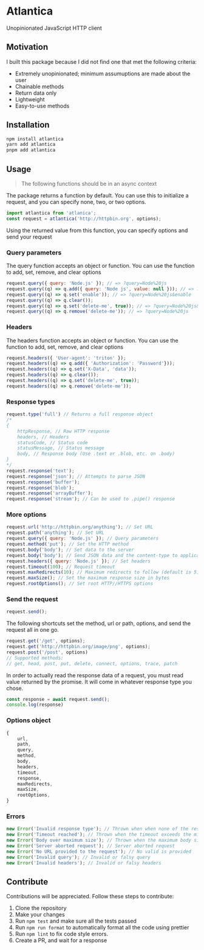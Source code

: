 # Atlantica

Unopinionated JavaScript HTTP client

## Motivation

I built this package because I did not find one that met the following criteria:

-   Extremely unopinionated; minimum assumuptions are made about the user
-   Chainable methods
-   Return data only
-   Lightweight
-   Easy-to-use methods

## Installation

```sh
npm install atlantica
yarn add atlantica
pnpm add atlantica
```

## Usage

> The following functions should be in an async context

The package returns a function by default. You can use this to initialize a request, and you can specify none, two, or two options.

```js
import atlantica from 'atlanica';
const request = atlantica('http://httpbin.org', options);
```

Using the returned value from this function, you can specify options and send your request

### Query parameters

The query function accepts an object or function. You can use the function to add, set, remove, and clear options
```js
request.query({ query: 'Node.js' }); // => ?query=Node%20js
request.query((q) => q.add({ query: 'Node js', value: null })); // => ?query=Node%20js&value
request.query((q) => q.set('enable')); // => ?query=Node%20js&enable
request.query((q) => q.clear());
request.query((q) => q.set('delete-me', true)); // => ?query=Node%20js&delete-me=true
request.query((q) => q.remove('delete-me')); // => ?query=Node%20js
```
### Headers
The headers function accepts an object or function. You can use the function to add, set, remove, and clear options
```js
request.headers({ 'User-agent': 'triton' });
request.headers((q) => q.add({ 'Authorization': 'Password'})); 
request.headers((q) => q.set('X-Data', 'data')); 
request.headers((q) => q.clear());
request.headers((q) => q.set('delete-me', true));
request.headers((q) => q.remove('delete-me'));

```

### Response types
```js
request.type('full') // Returns a full response object
/*
{
    httpResponse, // Raw HTTP response
    headers, // Headers
    statusCode, // Status code
    statusMessage, // Status message
    body, // Response body (Use .text or .blob, etc. on .body)
}
*/
request.response('text');
request.response('json'); // Attempts to parse JSON
request.response('buffer'); 
request.response('blob'); 
request.response('arrayBuffer'); 
request.response('stream'); // Can be used to .pipe() response
```

### More options
```js
request.url('http://httpbin.org/anything'); // Set URL
request.path('anything'); // Set URL
request.query({ query: 'Node.js' }); // Query parameters
request.method('put'); // Set the HTTP method
request.body('body'); // Set data to the server
request.body('body'); // Send JSON data and the content-type to application/json
request.headers({ query: 'Node.js' }); // Set headers
request.timeout(100); // Request timeout
request.maxRedirects(10); // Maximum redirects to follow (default is 5), (set to 0 to disable redirects)
request.maxSize(); // Set the maximum response size in bytes
reguest.rootOptions(); // Set root HTTP//HTTPS options 
```

### Send the request
```js
request.send();
```
The following shortcuts set the method, url or path, options, and send the request all in one go. 
```js
request.get('/get', options);
request.get('http://httpbin.org/image/png', options);
request.post('/post', options)
// Supported methods:
// get, head, post, put, delete, connect, options, trace, patch
```
In order to actually read the response data of a request, you must read value returned by the promise. It will come in whatever response type you chose. 
```js
const response = await request.send();
console.log(response)
```

### Options object
```js
{
    url, 
    path, 
    query, 
    method, 
    body, 
    headers, 
    timeout, 
    response, 
    maxRedirects, 
    maxSize, 
    rootOptions,
}
```
### Errors

```js
new Error('Invalid response type'); // Thrown when when none of the response types are selected
new Error('Timeout reached'); // Thrown when the timeout exceeds the milliseconds the server took to respond. 
new Error('Body over maximum size'); // Thrown when the maximum body size is exceeded
new Error('Server aborted request'); // Server aborted request
new Error('No URL provided to the request'); // No valid is provided
new Error('Invalid query'); // Invalid or falsy query
new Error('Invalid headers'); // Invalid or falsy headers
```
## Contribute
Contributions will be appreciated. Follow these steps to contribute:
1. Clone the repository
2. Make your changes
3. Run `npm test` and make sure all the tests passed
4. Run `npm run format` to automatically format all the code using prettier
5. Run `npm lint` to fix code style errors.
6. Create a PR, and wait for a response
